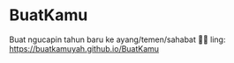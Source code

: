 # BuatKamu
Buat ngucapin tahun baru ke ayang/temen/sahabat 🥳🎉
ling: https://buatkamuyah.github.io/BuatKamu
